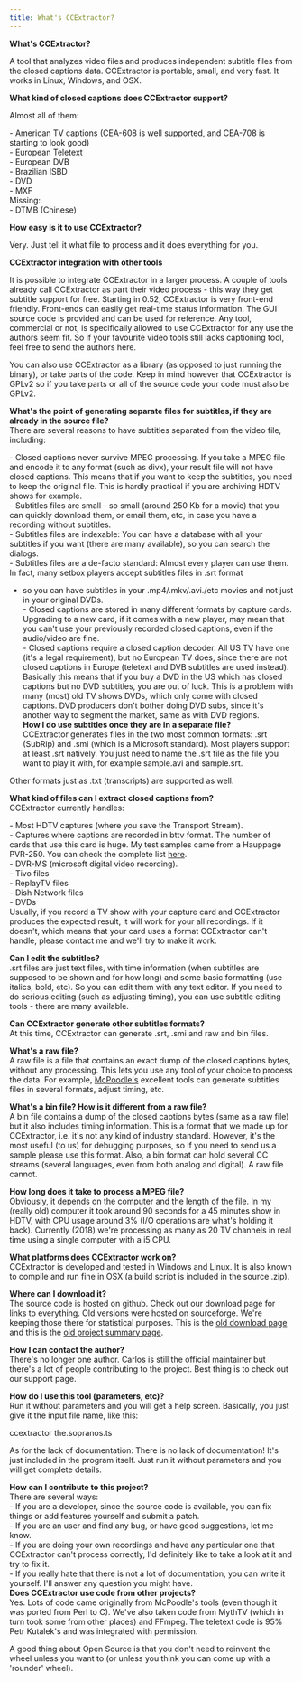 ```yaml
---
title: What's CCExtractor?
---
```

**What's CCExtractor?**

A tool that analyzes video files and produces independent subtitle files
from the closed captions data. CCExtractor is portable, small, and very
fast. It works in Linux, Windows, and OSX.

**What kind of closed captions does CCExtractor support?**

Almost all of them:

\- American TV captions (CEA-608 is well supported, and CEA-708 is
starting to look good)  
\- European Teletext  
\- European DVB  
\- Brazilian ISBD  
\- DVD  
\- MXF  
Missing:  
\- DTMB (Chinese)

**How easy is it to use CCExtractor?**

Very. Just tell it what file to process and it does everything for you.

**CCExtractor integration with other tools**

It is possible to integrate CCExtractor in a larger process. A couple of
tools already call CCExtractor as part their video process - this way
they get subtitle support for free. Starting in 0.52, CCExtractor is
very front-end friendly. Front-ends can easily get real-time status
information. The GUI source code is provided and can be used for
reference. Any tool, commercial or not, is specifically allowed to use
CCExtractor for any use the authors seem fit. So if your favourite video
tools still lacks captioning tool, feel free to send the authors here.

You can also use CCExtractor as a library (as opposed to just running
the binary), or take parts of the code. Keep in mind however that
CCExtractor is GPLv2 so if you take parts or all of the source code your
code must also be GPLv2.

**What's the point of generating separate files for subtitles, if they
are already in the source file?**  
There are several reasons to have subtitles separated from the video
file, including:

\- Closed captions never survive MPEG processing. If you take a MPEG
file and encode it to any format (such as divx), your result file will
not have closed captions. This means that if you want to keep the
subtitles, you need to keep the original file. This is hardly practical
if you are archiving HDTV shows for example.  
\- Subtitles files are small - so small (around 250 Kb for a movie) that
you can quickly download them, or email them, etc, in case you have a
recording without subtitles.  
\- Subtitles files are indexable: You can have a database with all your
subtitles if you want (there are many available), so you can search the
dialogs.  
\- Subtitles files are a de-facto standard: Almost every player can use
them. In fact, many setbox players accept subtitles files in .srt format
- so you can have subtitles in your .mp4/.mkv/.avi./etc movies and not
just in your original DVDs.  
\- Closed captions are stored in many different formats by capture
cards. Upgrading to a new card, if it comes with a new player, may mean
that you can't use your previously recorded closed captions, even if the
audio/video are fine.  
\- Closed captions require a closed caption decoder. All US TV have one
(it's a legal requirement), but no European TV does, since there are not
closed captions in Europe (teletext and DVB subtitles are used instead).
Basically this means that if you buy a DVD in the US which has closed
captions but no DVD subtitles, you are out of luck. This is a problem
with many (most) old TV shows DVDs, which only come with closed
captions. DVD producers don't bother doing DVD subs, since it's another
way to segment the market, same as with DVD regions.  
**How I do use subtitles once they are in a separate file?**  
CCExtractor generates files in the two most common formats: .srt
(SubRip) and .smi (which is a Microsoft standard). Most players support
at least .srt natively. You just need to name the .srt file as the file
you want to play it with, for example sample.avi and sample.srt.

Other formats just as .txt (transcripts) are supported as well.

**What kind of files can I extract closed captions from?**  
CCExtractor currently handles:

\- Most HDTV captures (where you save the Transport Stream).  
\- Captures where captions are recorded in bttv format. The number of
cards that use this card is huge. My test samples came from a Hauppage
PVR-250. You can check the complete list
[here](https://linuxtv.org/hg/v4l-dvb/file/tip/linux/Documentation/video4linux/CARDLIST.bttv).  
\- DVR-MS (microsoft digital video recording).  
\- Tivo files  
\- ReplayTV files  
\- Dish Network files  
\- DVDs  
Usually, if you record a TV show with your capture card and CCExtractor
produces the expected result, it will work for your all recordings. If
it doesn't, which means that your card uses a format CCExtractor can't
handle, please contact me and we'll try to make it work.

**Can I edit the subtitles?**  
.srt files are just text files, with time information (when subtitles
are supposed to be shown and for how long) and some basic formatting
(use italics, bold, etc). So you can edit them with any text editor. If
you need to do serious editing (such as adjusting timing), you can use
subtitle editing tools - there are many available.

**Can CCExtractor generate other subtitles formats?**  
At this time, CCExtractor can generate .srt, .smi and raw and bin files.

**What's a raw file?**  
A raw file is a file that contains an exact dump of the closed captions
bytes, without any processing. This lets you use any tool of your choice
to process the data. For example,
[McPoodle's](http://www.theneitherworld.com/mcpoodle/SCC_TOOLS/DOCS/SCC_TOOLS.HTML)
excellent tools can generate subtitles files in several formats, adjust
timing, etc.

**What's a bin file? How is it different from a raw file?**  
A bin file contains a dump of the closed captions bytes (same as a raw
file) but it also includes timing information. This is a format that we
made up for CCExtractor, i.e. it's not any kind of industry standard.
However, it's the most useful (to us) for debugging purposes, so if you
need to send us a sample please use this format. Also, a bin format can
hold several CC streams (several languages, even from both analog and
digital). A raw file cannot.

**How long does it take to process a MPEG file?**  
Obviously, it depends on the computer and the length of the file. In my
(really old) computer it took around 90 seconds for a 45 minutes show in
HDTV, with CPU usage around 3% (I/O operations are what's holding it
back). Currently (2018) we're processing as many as 20 TV channels in
real time using a single computer with a i5 CPU.

**What platforms does CCExtractor work on?**  
CCExtractor is developed and tested in Windows and Linux. It is also
known to compile and run fine in OSX (a build script is included in the
source .zip).

**Where can I download it?**  
The source code is hosted on github. Check out our download page for
links to everything. Old versions were hosted on sourceforge. We're
keeping those there for statistical purposes. This is the [old download
page](http://sourceforge.net/project/showfiles.php?group_id=190832) and
this is the [old project summary
page](http://sourceforge.net/projects/ccextractor/).

**How I can contact the author?**  
There's no longer one author. Carlos is still the official maintainer
but there's a lot of people contributing to the project. Best thing is
to check out our support page.

**How do I use this tool (parameters, etc)?**  
Run it without parameters and you will get a help screen. Basically, you
just give it the input file name, like this:

ccextractor the.sopranos.ts

As for the lack of documentation: There is no lack of documentation\!
It's just included in the program itself. Just run it without parameters
and you will get complete details.

**How can I contribute to this project?**  
There are several ways:  
\- If you are a developer, since the source code is available, you can
fix things or add features yourself and submit a patch.  
\- If you are an user and find any bug, or have good suggestions, let me
know.  
\- If you are doing your own recordings and have any particular one that
CCExtractor can't process correctly, I'd definitely like to take a look
at it and try to fix it.  
\- If you really hate that there is not a lot of documentation, you can
write it yourself. I'll answer any question you might have.  
**Does CCExtractor use code from other projects?**  
Yes. Lots of code came originally from McPoodle's tools (even though it
was ported from Perl to C). We've also taken code from MythTV (which in
turn took some from other places) and FFmpeg. The teletext code is 95%
Petr Kutalek's and was integrated with permission.

A good thing about Open Source is that you don't need to reinvent the
wheel unless you want to (or unless you think you can come up with a
'rounder' wheel).
